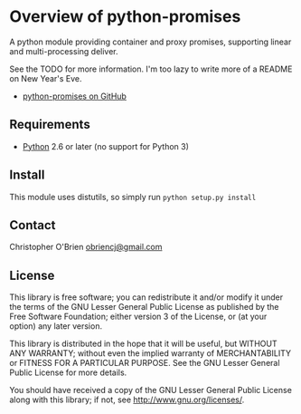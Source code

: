 
# Overview of python-promises

A python module providing container and proxy promises, supporting
linear and multi-processing deliver.

See the TODO for more information. I'm too lazy to write more of a
README on New Year's Eve.

* [python-promises on GitHub](https://github.com/obriencj/python-promises/)


## Requirements

* [Python](http://python.org) 2.6 or later (no support for Python 3)


## Install

This module uses distutils, so simply run `python setup.py install`


## Contact

Christopher O'Brien <obriencj@gmail.com>


## License

This library is free software; you can redistribute it and/or modify
it under the terms of the GNU Lesser General Public License as
published by the Free Software Foundation; either version 3 of the
License, or (at your option) any later version.

This library is distributed in the hope that it will be useful, but
WITHOUT ANY WARRANTY; without even the implied warranty of
MERCHANTABILITY or FITNESS FOR A PARTICULAR PURPOSE.  See the GNU
Lesser General Public License for more details.

You should have received a copy of the GNU Lesser General Public
License along with this library; if not, see
<http://www.gnu.org/licenses/>.

